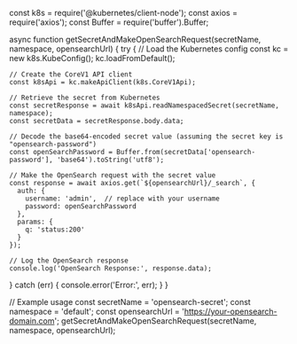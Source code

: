 const k8s = require('@kubernetes/client-node');
const axios = require('axios');
const Buffer = require('buffer').Buffer;

async function getSecretAndMakeOpenSearchRequest(secretName, namespace, opensearchUrl) {
  try {
    // Load the Kubernetes config
    const kc = new k8s.KubeConfig();
    kc.loadFromDefault();

    // Create the CoreV1 API client
    const k8sApi = kc.makeApiClient(k8s.CoreV1Api);

    // Retrieve the secret from Kubernetes
    const secretResponse = await k8sApi.readNamespacedSecret(secretName, namespace);
    const secretData = secretResponse.body.data;

    // Decode the base64-encoded secret value (assuming the secret key is "opensearch-password")
    const openSearchPassword = Buffer.from(secretData['opensearch-password'], 'base64').toString('utf8');
    
    // Make the OpenSearch request with the secret value
    const response = await axios.get(`${opensearchUrl}/_search`, {
      auth: {
        username: 'admin',  // replace with your username
        password: openSearchPassword
      },
      params: {
        q: 'status:200'
      }
    });

    // Log the OpenSearch response
    console.log('OpenSearch Response:', response.data);

  } catch (err) {
    console.error('Error:', err);
  }
}

// Example usage
const secretName = 'opensearch-secret';
const namespace = 'default';
const opensearchUrl = 'https://your-opensearch-domain.com';
getSecretAndMakeOpenSearchRequest(secretName, namespace, opensearchUrl);
